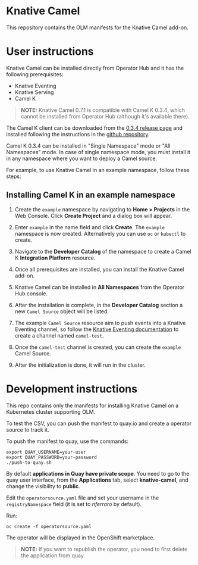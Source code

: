 # Knative Camel

This repository contains the OLM manifests for the Knative Camel add-on.

# User instructions

Knative Camel can be installed directly from Operator Hub and it has the following prerequisites:

- Knative Eventing
- Knative Serving
- Camel K

>**NOTE:** Knative Camel 0.7.1 is compatible with Camel K 0.3.4, which cannot be installed from Operator Hub (although it's available there).

The Camel K client can be downloaded from the [0.3.4 release page](https://github.com/apache/camel-k/releases/tag/0.3.4) and installed following the instructions in the [github repository](https://github.com/apache/camel-k#installation).
  
Camel K 0.3.4 can be installed in "Single Namespace" mode or "All Namespaces" mode. In case of single namespace mode, you must install it in any namespace where you want to deploy a Camel source.

For example, to use Knative Camel in an example namespace, follow these steps:

## Installing Camel K in an example namespace

1. Create the `example` namespace by navigating to **Home > Projects** in the Web Console. Click **Create Project** and a dialog box will appear.

1. Enter `example` in the name field and click **Create**. The `example` namespace is now created. Alternatively you can use `oc` or `kubectl` to create.

1. Navigate to the **Developer Catalog** of the namespace to create a Camel K **Integration Platform** resource.

1. Once all prerequisites are installed, you can install the Knative Camel add-on.

1. Knative Camel can be installed in **All Namespaces** from the Operator Hub console.

1. After the installation is complete, in the **Developer Catalog** section a new `Camel Source` object will be listed.

1. The example `Camel Source` resource aim to push events into a Knative Eventing channel, 
so follow the [Knative Eventing documentation](https://knative.dev/docs/eventing/channels/default-channels/) to create a channel named `camel-test`.

1. Once the `camel-test` channel is created, you can create the `example` Camel Source.

1. After the initialization is done, it will run in the cluster.

# Development instructions

This repo contains only the manifests for installing Knative Camel on a Kubernetes cluster supporting OLM.

To test the CSV, you can push the manifest to quay.io and create a operator source to track it.

To push the manifest to quay, use the commands:
```
export QUAY_USERNAME=your-user
export QUAY_PASSWORD=your-password
./push-to-quay.sh
```

By default **applications in Quay have private scope**. You need to go to the quay user interface, from the **Applications** tab, select **knative-camel**,  and change the visibility to **public**.

Edit the `operatorsource.yaml` file and set your username in the `registryNamespace` field (it is set to *nferraro* by default).

Run:
```
oc create -f operatorsource.yaml
```

The operator will be displayed in the OpenShift marketplace.

>**NOTE:** If you want to republish the operator, you need to first delete the application from quay.
